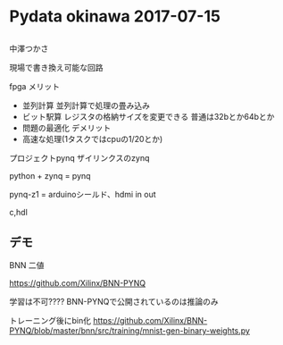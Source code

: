 # Pydata okinawa 2017-07-15

##

中澤つかさ

現場で書き換え可能な回路

fpga
メリット
  - 並列計算
    並列計算で処理の畳み込み
  - ビット駅算
    レジスタの格納サイズを変更できる 普通は32bとか64bとか
  - 問題の最適化
デメリット
  - 高速な処理(1タスクではcpuの1/20とか)

プロジェクトpynq
ザイリンクスのzynq

python + zynq = pynq

pynq-z1 = arduinoシールド、hdmi in out

c,hdl

## デモ

BNN 二値

https://github.com/Xilinx/BNN-PYNQ

学習は不可????
  BNN-PYNQで公開されているのは推論のみ

トレーニング後にbin化
https://github.com/Xilinx/BNN-PYNQ/blob/master/bnn/src/training/mnist-gen-binary-weights.py
